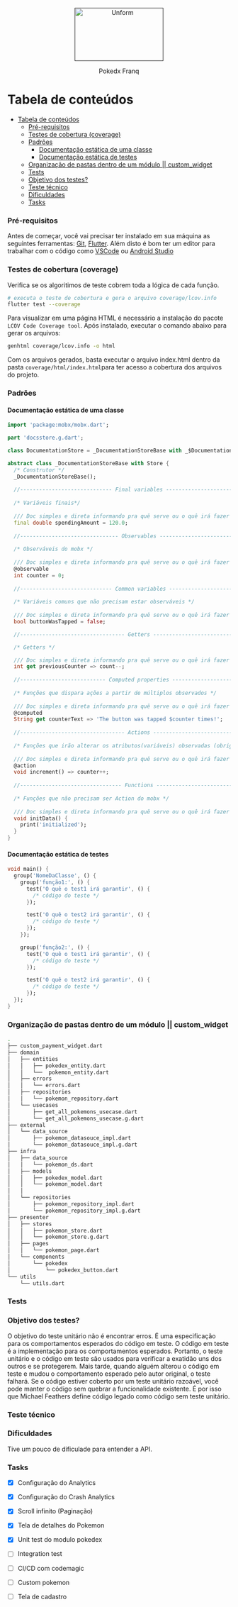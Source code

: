 <p align="center">
  <a href="https://https://docs.cvcrm.com.br/">
  <a href="">
    <img src="https://i0.wp.com/pop-in.se/wp-content/uploads/2021/11/pokedex_3d.png?fit=1920%2C1080&ssl=1" height="120" width="200" alt="Unform" />
  </a>
</p>

<p align="center">Pokedx Franq</p>

<div align="center">


</div>

Tabela de conteúdos
=================

<!--ts-->
- [Tabela de conteúdos](#tabela-de-conteúdos)
    - [Pré-requisitos](#pré-requisitos)
    - [Testes de cobertura (coverage)](#testes-de-cobertura-coverage)
    - [Padrões](#padrões)
      - [Documentação estática de uma classe](#documentação-estática-de-uma-classe)
      - [Documentação estática de testes](#documentação-estática-de-testes)
    - [Organização de pastas dentro de um módulo || custom\_widget](#organização-de-pastas-dentro-de-um-módulo--custom_widget)
    - [Tests](#tests)
    - [Objetivo dos testes?](#objetivo-dos-testes)
    - [Teste técnico](#teste-técnico)
    - [Dificuldades](#dificuldades)
    - [Tasks](#tasks)
<!--te-->

### Pré-requisitos

Antes de começar, você vai precisar ter instalado em sua máquina as seguintes ferramentas:
[Git](https://git-scm.com), [Flutter](https://flutter.dev/docs/get-started/install). 
Além disto é bom ter um editor para trabalhar com o código como [VSCode](https://code.visualstudio.com/) ou [Android Studio](https://developer.android.com/studio?hl=pt)

### Testes de cobertura (coverage)

Verifica se os algoritimos de teste cobrem toda a lógica de cada função.

```bash
# executa o teste de cobertura e gera o arquivo coverage/lcov.info
flutter test --coverage
```

Para visualizar em uma página HTML é necessário a instalação do pacote `LCOV Code Coverage tool`. Após instalado, executar o comando abaixo para gerar os arquivos:

```bash
genhtml coverage/lcov.info -o html
```

Com os arquivos gerados, basta executar o arquivo index.html dentro da pasta `coverage/html/index.html`para ter acesso a cobertura dos arquivos do projeto.

### Padrões

#### Documentação estática de uma classe

```dart
import 'package:mobx/mobx.dart';

part 'docsstore.g.dart';

class DocumentationStore = _DocumentationStoreBase with _$DocumentationStore;

abstract class _DocumentationStoreBase with Store {
  /* Construtor */
  _DocumentationStoreBase();
  
  //----------------------------- Final variables -----------------------------//
  
  /* Variáveis finais*/
  
  /// Doc simples e direta informando pra quê serve ou o quê irá fazer
  final double spendingAmount = 120.0;
  
  //------------------------------- Observables -------------------------------//
  
  /* Observáveis do mobx */
  
  /// Doc simples e direta informando pra quê serve ou o quê irá fazer
  @observable
  int counter = 0;
  
  //----------------------------- Common variables -----------------------------//
  
  /* Variáveis comuns que não precisam estar observáveis */
  
  /// Doc simples e direta informando pra quê serve ou o quê irá fazer
  bool buttonWasTapped = false;

  //--------------------------------- Getters ---------------------------------//

  /* Getters */

  /// Doc simples e direta informando pra quê serve ou o quê irá fazer 
  int get previousCounter => count--;
  
  //--------------------------- Computed properties ---------------------------//
  
  /* Funções que dispara ações a partir de múltiplos observados */
  
  /// Doc simples e direta informando pra quê serve ou o quê irá fazer
  @computed
  String get counterText => 'The button was tapped $counter times!';
    
  //--------------------------------- Actions ---------------------------------//
  
  /* Funções que irão alterar os atributos(variáveis) observadas (obrigatório do padrão mobx) */
  
  /// Doc simples e direta informando pra quê serve ou o quê irá fazer
  @action
  void increment() => counter++;
  
  //-------------------------------- Functions --------------------------------//
  
  /* Funções que não precisam ser Action do mobx */
  
  /// Doc simples e direta informando pra quê serve ou o quê irá fazer
  void initData() {
    print('initialized');
  }
}
```

#### Documentação estática de testes

```dart
void main() {
  group('NomeDaClasse', () {
    group('função1:', () {
      test('O quê o test1 irá garantir', () {
        /* código do teste */
      });

      test('O quê o test2 irá garantir', () {
        /* código do teste */
      });
    });

    group('função2:', () {
      test('O quê o test1 irá garantir', () {
        /* código do teste */
      });

      test('O quê o test2 irá garantir', () {
        /* código do teste */
      });
  });
}
```



### Organização de pastas dentro de um módulo || custom_widget

```bash
.
├── custom_payment_widget.dart
├── domain
│   ├── entities
│   │   ├── pokedex_entity.dart
│   │   └──  pokemon_entity.dart
│   ├── errors
│   │   └── errors.dart
│   ├── repositories
│   │   └── pokemon_repository.dart
│   └── usecases
│       ├── get_all_pokemons_usecase.dart
│       └── get_all_pokemons_usecase.g.dart
├── external
│   └── data_source
│       ├── pokemon_datasouce_impl.dart
│       └── pokemon_datasouce_impl.g.dart
├── infra
│   ├── data_source
│   │   └── pokemon_ds.dart
│   ├── models
│   │   ├── pokedex_model.dart
│   │   └── pokemon_model.dart
│   │
│   └── repositories
│       ├── pokemon_repository_impl.dart
│       └── pokemon_repository_impl.g.dart
├── presenter
│   ├── stores
│   │   ├── pokemon_store.dart
│   │   └── pokemon_store.g.dart
│   ├── pages
│   │   └── pokemon_page.dart
│   └── components
│       └── pokedex
│           └── pokedex_button.dart
└── utils
    └── utils.dart
```

### Tests

### Objetivo dos testes?

O objetivo do teste unitário não é encontrar erros. É uma especificação para os comportamentos esperados do código em teste. O código em teste é a implementação para os comportamentos esperados. Portanto, o teste unitário e o código em teste são usados ​​para verificar a exatidão uns dos outros e se protegerem. Mais tarde, quando alguém alterou o código em teste e mudou o comportamento esperado pelo autor original, o teste falhará. Se o código estiver coberto por um teste unitário razoável, você pode manter o código sem quebrar a funcionalidade existente. É por isso que Michael Feathers define código legado como código sem teste unitário.


### Teste técnico
### Dificuldades
 Tive um pouco de dificulade para entender a API.

 ### Tasks

- [X] Configuração do Analytics
- [X] Configuração do Crash Analytics
- [x] Scroll infinito (Paginação)
- [x] Tela de detalhes do Pokemon
- [x] Unit test do modulo pokedex
- [ ] Integration test
- [ ] CI/CD com codemagic
- [ ] Custom pokemon
- [ ] Tela de cadastro


```
